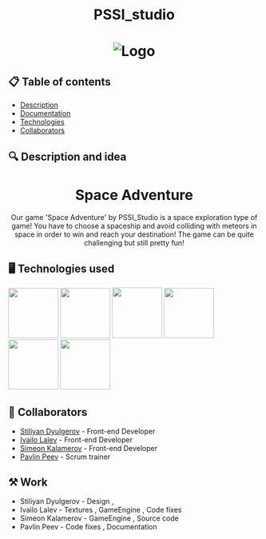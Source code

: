 <h1 align="center"> PSSI_studio <h1>
<div align="center" ><img src="https://private-user-images.githubusercontent.com/132440699/307870276-91cb475f-2885-4a93-823c-206fcfd8021a.png?jwt=eyJhbGciOiJIUzI1NiIsInR5cCI6IkpXVCJ9.eyJpc3MiOiJnaXRodWIuY29tIiwiYXVkIjoicmF3LmdpdGh1YnVzZXJjb250ZW50LmNvbSIsImtleSI6ImtleTUiLCJleHAiOjE3MDkxNDMwNDAsIm5iZiI6MTcwOTE0Mjc0MCwicGF0aCI6Ii8xMzI0NDA2OTkvMzA3ODcwMjc2LTkxY2I0NzVmLTI4ODUtNGE5My04MjNjLTIwNmZjZmQ4MDIxYS5wbmc_WC1BbXotQWxnb3JpdGhtPUFXUzQtSE1BQy1TSEEyNTYmWC1BbXotQ3JlZGVudGlhbD1BS0lBVkNPRFlMU0E1M1BRSzRaQSUyRjIwMjQwMjI4JTJGdXMtZWFzdC0xJTJGczMlMkZhd3M0X3JlcXVlc3QmWC1BbXotRGF0ZT0yMDI0MDIyOFQxNzUyMjBaJlgtQW16LUV4cGlyZXM9MzAwJlgtQW16LVNpZ25hdHVyZT1kOWZlYjg0N2M4MjhhMGEwOGYzYTk0NTNhYzViOWRlYzA1YmE4MDk5ZjNhZGYxMTU5YTE3NzYxMDVkMDI0NjY3JlgtQW16LVNpZ25lZEhlYWRlcnM9aG9zdCZhY3Rvcl9pZD0wJmtleV9pZD0wJnJlcG9faWQ9MCJ9.TMXTiL3P9Jtj6JxLrfxmg7Sk_6eB0_f7ieSJ4KctAIs"raw=true" alt="Logo"> </div>
<div align="center"> 
</div>

## 📋 Table of contents
  - [Description](#description)
  - [Documentation](#docs)
  - [Technologies](#technologies)
  - [Collaborators](#collaborators)
  
## 🔍 Description and idea <a name="description"></a>
<h1 align="center"> Space Adventure </h1>
<p align="center"> Our game 'Space Adventure' by PSSI_Studio is a space exploration type of game! You have to choose a spaceship and avoid colliding with meteors in space in order to win and reach your destination! The game can be quite challenging but still pretty fun! </p>

## 🖥️ Technologies used <a name="technologies"></a> 
  
<a href="#"><img src="https://upload.wikimedia.org/wikipedia/commons/thumb/1/18/ISO_C%2B%2B_Logo.svg/1200px-ISO_C%2B%2B_Logo.svg.png" width=100></a>
<a href="#"><img src="https://cdn-icons-png.flaticon.com/512/25/25231.png" width=100></a>
<a href="#"><img src="https://upload.wikimedia.org/wikipedia/commons/thumb/2/2c/Visual_Studio_Icon_2022.svg/1200px-Visual_Studio_Icon_2022.svg.png" width=100 height=101></a>
<a href="#"><img src="https://upload.wikimedia.org/wikipedia/commons/thumb/0/0d/Microsoft_Office_PowerPoint_%282019%E2%80%93present%29.svg/512px-Microsoft_Office_PowerPoint_%282019%E2%80%93present%29.svg.png?20210821050414" width=100></a>
<a href="#"><img src="https://upload.wikimedia.org/wikipedia/commons/thumb/c/c9/Microsoft_Office_Teams_%282018%E2%80%93present%29.svg/826px-Microsoft_Office_Teams_%282018%E2%80%93present%29.svg.png" width=100></a>
<a href="#"><img src="https://upload.wikimedia.org/wikipedia/commons/thumb/f/fd/Microsoft_Office_Word_%282019%E2%80%93present%29.svg/2203px-Microsoft_Office_Word_%282019%E2%80%93present%29.svg.png" width=100></a>
## 🧑 Collaborators <a name="collaborators"></a>
- [Stiliyan Dyulgerov](https://github.com/STDyulgerov22) - Front-end Developer
- [Ivailo Lalev](https://github.com/ILLalev22) - Front-end Developer
- [Simeon Kalamerov](https://github.com/SNKalamerov22) - Front-end Developer
- [Pavlin Peev](https://github.com/PPPeev223) - Scrum trainer 

## ⚒ Work <a name="collaborators"></a>

- Stiliyan Dyulgerov - Design , 
- Ivailo Lalev - Textures , GameEngine  , Code fixes
- Simeon Kalamerov - GameEngine , Source code
- Pavlin Peev -  Code fixes , Documentation
